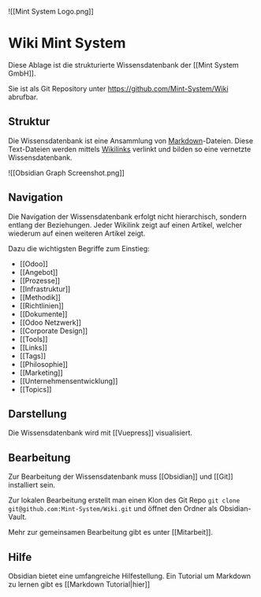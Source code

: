 ![[Mint System Logo.png]]

# Wiki Mint System

Diese Ablage ist die strukturierte Wissensdatenbank der [[Mint System GmbH]].

Sie ist als Git Repository unter <https://github.com/Mint-System/Wiki> abrufbar.

## Struktur

Die Wissensdatenbank ist eine Ansammlung von [Markdown](https://de.wikipedia.org/wiki/Markdown)-Dateien. Diese Text-Dateien werden mittels [Wikilinks](https://de.wikipedia.org/wiki/Hilfe:Links)  verlinkt und bilden so eine vernetzte Wissensdatenbank.

![[Obsidian Graph Screenshot.png]]

## Navigation

Die Navigation der Wissensdatenbank erfolgt nicht hierarchisch, sondern entlang der Beziehungen. Jeder Wikilink zeigt auf einen Artikel, welcher wiederum auf einen weiteren Artikel zeigt.

Dazu die wichtigsten Begriffe zum Einstieg:
* [[Odoo]]
* [[Angebot]]
* [[Prozesse]]
* [[Infrastruktur]]
* [[Methodik]]
* [[Richtlinien]]
* [[Dokumente]]
* [[Odoo Netzwerk]]
* [[Corporate Design]]
* [[Tools]]
* [[Links]]
* [[Tags]]
* [[Philosophie]]
* [[Marketing]]
* [[Unternehmensentwicklung]]
* [[Topics]]

## Darstellung

Die Wissensdatenbank wird mit [[Vuepress]] visualisiert.

## Bearbeitung

Zur Bearbeitung der Wissensdatenbank muss [[Obsidian]] und [[Git]] installiert sein.

Zur lokalen Bearbeitung erstellt man einen Klon des Git Repo `git clone git@github.com:Mint-System/Wiki.git` und öffnet den Ordner als Obsidian-Vault.

Mehr zur gemeinsamen Bearbeitung gibt es unter [[Mitarbeit]]. 

## Hilfe

Obsidian bietet eine umfangreiche Hilfestellung. Ein Tutorial um Markdown zu lernen gibt es [[Markdown Tutorial|hier]]